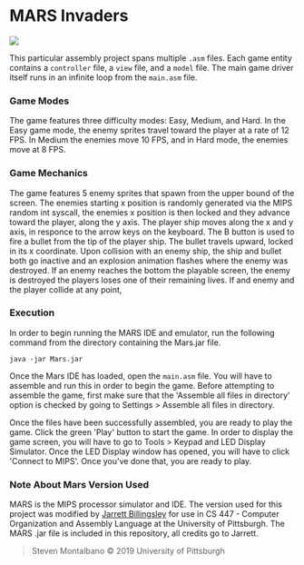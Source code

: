 # MARS Invaders

![](https://github.com/StevenMonty/MIPS-Space-Invaders/blob/master/gamePlay.gif)

This particular assembly project spans multiple ```.asm``` files. Each game entity contains a ```controller``` file, a ```view``` file, and a ```model``` file. The main game driver itself runs in an infinite loop from the ```main.asm``` file.

### Game Modes
The game features three difficulty modes: Easy, Medium, and Hard. In the Easy game mode, the enemy sprites travel toward the player at a rate of 12 FPS. In Medium the enemies move 10 FPS, and in Hard mode, the enemies move at 8 FPS.

### Game Mechanics
The game features 5 enemy sprites that spawn from the upper bound of the screen. The enemies starting x position is randomly generated via the MIPS random int syscall, the enemies x position is then locked and they advance toward the player, along the y axis. The player ship moves along the x and y axis, in responce to the arrow keys on the keyboard. The B button is used to fire a bullet from the tip of the player ship. The bullet travels upward, locked in its x coordinate. Upon collision with an enemy ship, the ship and bullet both go inactive and an explosion animation flashes where the enemy was destroyed. If an enemy reaches the bottom the playable screen, the enemy is destroyed the players loses one of their remaining lives. If and enemy and the player collide at any point,


### Execution
In order to begin running the MARS IDE and emulator, run the following command
from the directory containing the Mars.jar file.

```
java -jar Mars.jar
```

Once the Mars IDE has loaded, open the ```main.asm``` file. You will have to assemble and run this in order to begin the game. Before attempting to assemble the game, first make sure that the 'Assemble all files in directory' option is checked by going to Settings > Assemble all files in directory.

Once the files have been successfully assembled, you are ready to play the game. Click the green 'Play' button to start the game. In order to display the game screen, you will have to go to Tools > Keypad and LED Display Simulator. Once the LED Display window has opened, you will have to click 'Connect to MIPS'. Once you've done that, you are ready to play.

### Note About Mars Version Used
MARS is the MIPS processor simulator and IDE. The version used for this project
was modified by [Jarrett Billingsley](https://github.com/jarrettbillingsley) for use in CS 447 - Computer Organization
and Assembly Language at the University of Pittsburgh. The MARS .jar file is
included in this repository, all credits go to Jarrett.

>Steven Montalbano © 2019
>University of Pittsburgh
